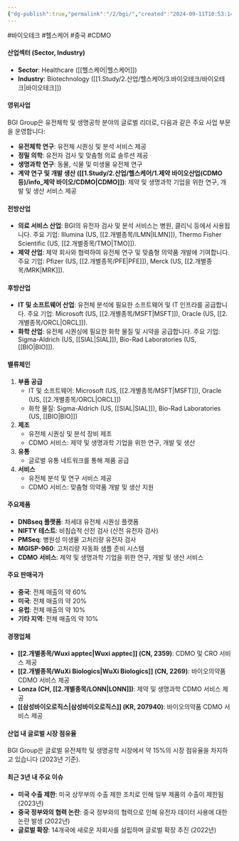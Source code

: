 ```yaml
---
{"dg-publish":true,"permalink":"/2/bgi/","created":"2024-09-11T10:53:14.966+09:00","updated":"2025-07-29T21:37:04.400+09:00"}
---
```


#바이오테크 #헬스케어 #중국 #CDMO 

#### 산업섹터 (Sector, Industry)

- **Sector**: Healthcare ([[헬스케어\|헬스케어]])
- **Industry**: Biotechnology ([[1.Study/2.산업/헬스케어/3.바이오테크/바이오테크\|바이오테크]])

#### 영위사업

BGI Group은 유전체학 및 생명공학 분야의 글로벌 리더로, 다음과 같은 주요 사업 부문을 운영합니다:

- **유전체학 연구**: 유전체 시퀀싱 및 분석 서비스 제공
- **정밀 의학**: 유전자 검사 및 맞춤형 의료 솔루션 제공
- **생명과학 연구**: 동물, 식물 및 미생물 유전체 연구
- **계약 연구 및 개발 생산 ([[1.Study/2.산업/헬스케어/1.제약 바이오산업(CDMO 등)/info_제약 바이오/CDMO\|CDMO]])**: 제약 및 생명과학 기업을 위한 연구, 개발 및 생산 서비스 제공

#### 전방산업

- **의료 서비스 산업**: BGI의 유전자 검사 및 분석 서비스는 병원, 클리닉 등에서 사용됩니다. 주요 기업: Illumina (US, [[2.개별종목/ILMN\|ILMN]]), Thermo Fisher Scientific (US, [[2.개별종목/TMO\|TMO]]).
- **제약 산업**: 제약 회사와 협력하여 유전체 연구 및 맞춤형 의약품 개발에 기여합니다. 주요 기업: Pfizer (US, [[2.개별종목/PFE\|PFE]]), Merck (US, [[2.개별종목/MRK\|MRK]]).

#### 후방산업

- **IT 및 소프트웨어 산업**: 유전체 분석에 필요한 소프트웨어 및 IT 인프라를 공급합니다. 주요 기업: Microsoft (US, [[2.개별종목/MSFT\|MSFT]]), Oracle (US, [[2.개별종목/ORCL\|ORCL]]).
- **화학 산업**: 유전체 시퀀싱에 필요한 화학 물질 및 시약을 공급합니다. 주요 기업: Sigma-Aldrich (US, [[SIAL\|SIAL]]), Bio-Rad Laboratories (US, [[BIO\|BIO]]).

#### 밸류체인

1. **부품 공급**
    - IT 및 소프트웨어: Microsoft (US, [[2.개별종목/MSFT\|MSFT]]), Oracle (US, [[2.개별종목/ORCL\|ORCL]])
    - 화학 물질: Sigma-Aldrich (US, [[SIAL\|SIAL]]), Bio-Rad Laboratories (US, [[BIO\|BIO]])
2. **제조**
    - 유전체 시퀀싱 및 분석 장비 제조
    - CDMO 서비스: 제약 및 생명과학 기업을 위한 연구, 개발 및 생산
3. **유통**
    - 글로벌 유통 네트워크를 통해 제품 공급
4. **서비스**
    - 유전체 분석 및 연구 서비스 제공
    - CDMO 서비스: 맞춤형 의약품 개발 및 생산 지원

#### 주요제품

- **DNBseq 플랫폼**: 차세대 유전체 시퀀싱 플랫폼
- **NIFTY 테스트**: 비침습적 산전 검사 (산전 유전자 검사)
- **PMSeq**: 병원성 미생물 고처리량 유전자 검사
- **MGISP-960**: 고처리량 자동화 샘플 준비 시스템
- **CDMO 서비스**: 제약 및 생명과학 기업을 위한 연구, 개발 및 생산 서비스

#### 주요 판매국가

- **중국**: 전체 매출의 약 60%
- **미국**: 전체 매출의 약 20%
- **유럽**: 전체 매출의 약 10%
- **기타 지역**: 전체 매출의 약 10%

#### 경쟁업체

- **[[2.개별종목/Wuxi apptec\|Wuxi apptec]] (CN, 2359)**: CDMO 및 CRO 서비스 제공
- **[[2.개별종목/WuXi Biologics\|WuXi Biologics]] (CN, 2269)**: 바이오의약품 CDMO 서비스 제공
- **Lonza (CH, [[2.개별종목/LONN\|LONN]])**: 제약 및 생명과학 CDMO 서비스 제공
- **[[삼성바이오로직스\|삼성바이오로직스]] (KR, 207940)**: 바이오의약품 CDMO 서비스 제공

#### 산업 내 글로벌 시장 점유율

BGI Group은 글로벌 유전체학 및 생명공학 시장에서 약 15%의 시장 점유율을 차지하고 있습니다 (2023년 기준).

#### 최근 3년 내 주요 이슈

- **미국 수출 제한**: 미국 상무부의 수출 제한 조치로 인해 일부 제품의 수출이 제한됨 (2023년)
- **중국 정부와의 협력 논란**: 중국 정부와의 협력으로 인해 유전자 데이터 사용에 대한 논란 발생 (2022년)
- **글로벌 확장**: 14개국에 새로운 자회사를 설립하며 글로벌 확장 추진 (2022년)